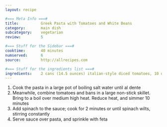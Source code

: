 ```yaml
---
layout: recipe

#=== Meta Info ===#
title: 			Greek Pasta with Tomatoes and White Beans
category:		main dish					
subcategory:	vegetarian
review:			5

#=== Stuff for the Sidebar ===#
cooktime:		40 minutes
numserved:		6
source:			http://allrecipes.com

#=== Stuff for the ingredients list ===#
ingredients:	2 cans (14.5 ounces) italian-style diced tomatoes, 10 ounces fresh spinach (washed and chopped), 1 (19 oz) can cannellini beans (drained and rinsed), 8 ounces penne pasta, 1/2 cup crumbled feta cheese
---
```


1. Cook the pasta in a large pot of boiling salt water until al dente
2. Meanwhile, combine tomatoes and bans in a large non-stick skillet. Bring to a boil over medium high heat. Reduce heat, and simmer 10 minutes
3. Add spinach to the sauce; cook for 2 minutes or until spinach wilts, stirring constantly
4. Serve sauce over pasta, and sprinkle with feta